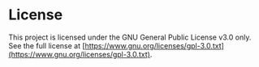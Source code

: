 # License

This project is licensed under the GNU General Public License v3.0 only.  
See the full license at [https://www.gnu.org/licenses/gpl-3.0.txt](https://www.gnu.org/licenses/gpl-3.0.txt).
